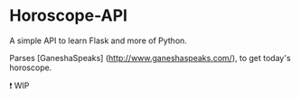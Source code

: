 Horoscope-API
======

A simple API to learn Flask and more of Python.

Parses [GaneshaSpeaks] (http://www.ganeshaspeaks.com/), to get today's horoscope.

:exclamation: WIP
